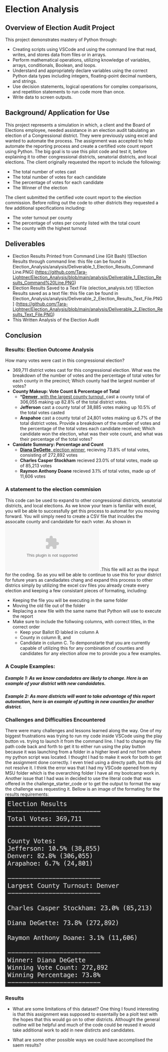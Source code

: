 # Election Analysis

## Overview of Election Audit Project
This project demonstrates mastery of Python through: 
- Creating scripts using VSCode and using the command line that read, writes, and stores data from files or in arrays.
- Perform mathematical operations, utilizing knowledge of variables, arrays, conditionals, Boolean, and loops.
- Understand and appropriately declare variables using the correct Python data types including integers, floating-point decimal numbers, and strings.
- Use decision statements, logical operations for complex comparisons, and repetition statements to run code more than once.
- Write data to screen outputs.



## Background/ Application for Use
This project represents a simulation in which, a client and the Board of Elections employee, needed assistance in an election audit tabulating an election of a Congressional district.  They were previously using excel and wanted to automate the process.  The assignment was accepted to help automate the reporting process and create a certified vote count report using Python. The big goal is to use this pilot code and test it, before explaining it to other congressional districts, senatorial districts, and local elections.  The client originally requested the report to include the following:

- The total number of votes cast
- The total number of votes for each candidate
- The percentage of votes for each candidate
- The Winner of the election

 The client submitted the certified vote count report to the election commission. Before rolling out the code to other districts they requested a few additional specifications including:
- The voter turnout per county
- The percentage of votes per county listed with the total count
- The county with the highest turnout

## Deliverables
- Election Results Printed from Command Line (Git Bash)
![Election Results through command line: this file can be found in Election_Analysis/analysis/Deliverable_1_Election_Results_Command Line.PNG] (https://github.com/Tara-Lightner/Election_Analysis/blob/main/analysis/Deliverable_1_Election_Results_Command%20Line.PNG)
- Election Results Saved to a Text File (election_analysis.txt)
![Election Results saved as a text file: this file can be found in Election_Analysis/analysis/Deliverable_2_Election_Results_Text_File.PNG] (https://github.com/Tara-Lightner/Election_Analysis/blob/main/analysis/Deliverable_2_Election_Results_Text_File.PNG)
- This Written Analysis of the Election Audit

## Conclusion
### Results: Election Outcome Analysis
How many votes were cast in this congressional election?
- 369,711 district votes cast for this congressional election.
What was the breakdown of the number of votes and the percentage of total votes for each county in the precinct; Which county had the largest number of votes?
- **County Makeup: Vote Count & Percentage of Total**
  - *<u>**Denver**, with the largest county turnout, </u> cast a county total of 306,055 making up 82.8% of the total district votes.
   - **Jefferson** cast a county total of 38,885 votes making up 10.5% of the total votes casted 
   - **Arapahoe** cast a county total of 24,801 votes making up 6.7% of the total district votes.
Provide a breakdown of the number of votes and the percentage of the total votes each candidate received; Which candidate won the election, what was their vote count, and what was their percentage of the total votes?
- **Canidate Summary: Percentage and Count**
  - <u>**Diana DeGette**, election winner</u>, recieving 73.8% of total votes, consisting of 272,892 votes
  - **Charles Casper Stockham** recieved 23.0% of total votes, made up of 85,213 votes
  - **Raymon Anthony Doane** recieved 3.1% of total votes, made up of 11,606 votes

### A statement to the election commision
This code can be used to expand to other congressional districts, senatorial districts, and local elections.  As we know your team is familiar with excel, you will be able to successfully get this process to automat for you moving forward.  You will simply need to create a CSV file that inculdes the assocaite county and candaidate for each voter.  As shown in ![the Resource folder named election_results](https://github.com/Tara-Lightner/Election_Analysis/blob/main/Resources/election_results.csv) .This file will act as the input for the coding.  So as you will be able to continue to use this for your district for future years as candiadates chang and expand this process to other districs simply by utilizing the excel csv files you already create every election and keeping a few consistant pieces of formating, including:
 - Keeping the file you will be executing in the same folder
 - Moving the old file out of the folder
 - Replacing a new file with the same name that Python will use to execute the report
 - Make sure to include the follwoing columns, with correct titles, in the correct order
   - Keep your Ballot ID labled in column A
   - County in column B, and 
   - Candidate in column C.
To demponstarte that you are currently capable of utilizing this for any combination of counties and candidates for any election allow me to provide you a few examples.
### A Couple Examples:

##### Example 1:  As we know candadates are likely to change.  Here is an example of your district with new candaidates.

##### Example 2: As more districts will want to take advantage of this report automation, here is an example of putting in new counties for another district.

#### 






### Challenges and Difficulties Encountered
There were many challenges and lessons learned along the way.  One of my biggest frustrations was trying to run my code inside VSCode using the play button vs. trying to launch it from the command line.  I had to change my file path code back and forth to get it to either run using the play button because it was launching from a folder in a higher level and not from where my python script was located. I thought I had to make it work for both to get the assignment done correctly.  I even tried using a directy path, but this did not resolve it.  I think the error was that I had my VSCode opened from my MSU folder which is the overarching folder I have all my bootcamp work in.
Another issue that I had was in decided to use the literal code that was offered in the challenge_starter_code or to get the output to format the way the challenge was requesting it.  Bellow is an image of the formating for the results requirements:
![Required Print Statment Output Solution](https://github.com/Tara-Lightner/Election_Analysis/blob/main/analysis/Module3_Requirement_Challenge_election_results_Print_Statement.png)


### Results

- What are some limitations of this dataset?
One thing I found interesting is that this assignment was supposed to essentailly be a piolt test with the hopes that this would go on to other districts.  Althought the general outline will be helpful and much of the code could be reused it would take additional work to add in new distircts and candidates.

- What are some other possible ways we could have accomplised the saem results?


